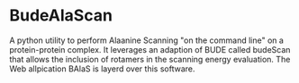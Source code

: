 # BudeAlaScan
A python utility to perform Alaanine Scanning "on the command line" on a protein-protein complex. It leverages an adaption of BUDE called budeScan that allows the inclusion of rotamers in the scanning energy evaluation. The Web allpication BAlaS is layerd over this software.
